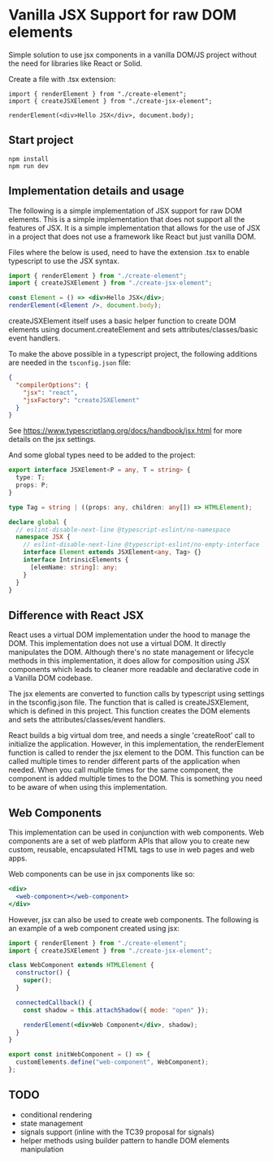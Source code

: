# Vanilla JSX Support for raw DOM elements

Simple solution to use jsx components in a vanilla DOM/JS project without the need for libraries like React or Solid.

Create a file with .tsx extension:

```
import { renderElement } from "./create-element";
import { createJSXElement } from "./create-jsx-element";

renderElement(<div>Hello JSX</div>, document.body);
```


## Start project

```
npm install
npm run dev
```

## Implementation details and usage

The following is a simple implementation of JSX support for raw DOM elements. This is a simple implementation that does not support all the features of JSX. It is a simple implementation that allows for the use of JSX in a project that does not use a framework like React but just vanilla DOM.

Files where the below is used, need to have the extension .tsx to enable typescript to use the JSX syntax.

```jsx
import { renderElement } from "./create-element";
import { createJSXElement } from "./create-jsx-element";

const Element = () => <div>Hello JSX</div>;
renderElement(<Element />, document.body);

```

createJSXElement itself uses a basic helper function to create DOM elements using document.createElement and sets attributes/classes/basic event handlers.

To make the above possible in a typescript project, the following additions are needed in the `tsconfig.json` file:

```json
{
  "compilerOptions": {
    "jsx": "react",
    "jsxFactory": "createJSXElement"
  }
}
```
See https://www.typescriptlang.org/docs/handbook/jsx.html for more details on the jsx settings.

And some global types need to be added to the project:

```typescript
export interface JSXElement<P = any, T = string> {
  type: T;
  props: P;
}

type Tag = string | ((props: any, children: any[]) => HTMLElement);

declare global {
  // eslint-disable-next-line @typescript-eslint/no-namespace
  namespace JSX {
    // eslint-disable-next-line @typescript-eslint/no-empty-interface
    interface Element extends JSXElement<any, Tag> {}
    interface IntrinsicElements {
      [elemName: string]: any;
    }
  }
}
```

## Difference with React JSX

React uses a virtual DOM implementation under the hood to manage the DOM. This implementation does not use a virtual DOM. It directly manipulates the DOM. Although there's no state management or lifecycle methods in this implementation, it does allow for composition using JSX components which leads to cleaner more readable and declarative code in a Vanilla DOM codebase.

The jsx elements are converted to function calls by typescript using settings in the tsconfig.json file. The function that is called is createJSXElement, which is defined in this project. This function creates the DOM elements and sets the attributes/classes/event handlers.

React builds a big virtual dom tree, and needs a single 'createRoot' call to initialize the application. However, in this implementation, the renderElement function is called to render the jsx element to the DOM. This function can be called multiple times to render different parts of the application when needed. When you call multiple times for the same component, the component is added multiple times to the DOM. This is something you need to be aware of when using this implementation.

## Web Components

This implementation can be used in conjunction with web components. Web components are a set of web platform APIs that allow you to create new custom, reusable, encapsulated HTML tags to use in web pages and web apps. 

Web components can be use in jsx components like so:

```jsx
<div>
  <web-component></web-component>
</div>
```

However, jsx can also be used to create web components. The following is an example of a web component created using jsx:

```jsx
import { renderElement } from "./create-element";
import { createJSXElement } from "./create-jsx-element";

class WebComponent extends HTMLElement {
  constructor() {
    super();
  }

  connectedCallback() {
    const shadow = this.attachShadow({ mode: "open" });

    renderElement(<div>Web Component</div>, shadow);
  }
}

export const initWebComponent = () => {
  customElements.define("web-component", WebComponent);
};
```

## TODO

- conditional rendering
- state management
- signals support (inline with the TC39 proposal for signals)
- helper methods using builder pattern to handle DOM elements manipulation
